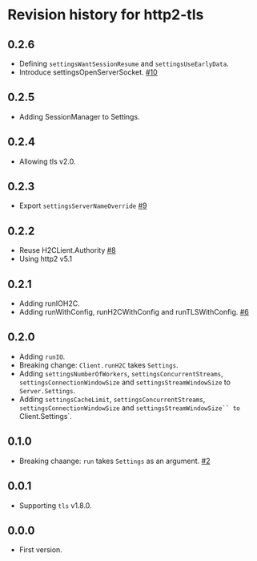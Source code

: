 # Revision history for http2-tls

## 0.2.6

* Defining `settingsWantSessionResume` and `settingsUseEarlyData`.
* Introduce settingsOpenServerSocket.
  [#10](https://github.com/kazu-yamamoto/http2-tls/pull/10)

## 0.2.5

* Adding SessionManager to Settings.

## 0.2.4

* Allowing tls v2.0.

## 0.2.3

* Export `settingsServerNameOverride`
  [#9](https://github.com/kazu-yamamoto/http2-tls/pull/9)

## 0.2.2

* Reuse H2CLient.Authority
  [#8](https://github.com/kazu-yamamoto/http2-tls/pull/8)
* Using http2 v5.1

## 0.2.1

* Adding runIOH2C.
* Adding runWithConfig, runH2CWithConfig and runTLSWithConfig.
  [#6](https://github.com/kazu-yamamoto/http2-tls/pull/6)

## 0.2.0

* Adding `runIO`.
* Breaking change: `Client.runH2C` takes `Settings`.
* Adding `settingsNumberOfWorkers`, `settingsConcurrentStreams`, `settingsConnectionWindowSize` and `settingsStreamWindowSize` to `Server.Settings`.
* Adding `settingsCacheLimit`, `settingsConcurrentStreams`, `settingsConnectionWindowSize` and `settingsStreamWindowSize`` to `Client.Settings`.

## 0.1.0

* Breaking chaange: `run` takes `Settings` as an argument.
  [#2](https://github.com/kazu-yamamoto/http2-tls/pull/2)

## 0.0.1

* Supporting `tls` v1.8.0.

## 0.0.0

* First version.
